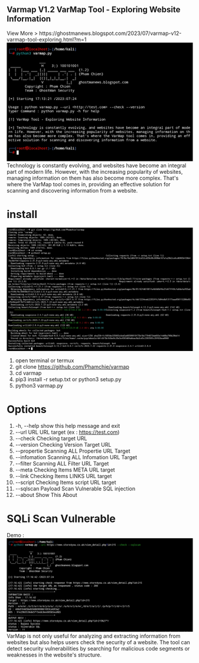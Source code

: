 
<h2>Varmap V1.2
VarMap Tool - Exploring Website Information</h2>
View More > https://ghostmanews.blogspot.com/2023/07/varmap-v12-varmap-tool-exploring.html?m=1
<body></body>
<img src="https://raw.githubusercontent.com/Phamchie/varmap/main/Screenshot_2023-07-25-00-13-29-11.jpg">
Technology is constantly evolving, and websites have become an integral part of modern life. However, with the increasing popularity of websites, managing information on them has also become more complex. That's where the VarMap tool comes in, providing an effective solution for scanning and discovering information from a website.

# install
<img src="https://github.com/Phamchie/varmap/blob/main/Screenshot_2023-07-25-00-25-11-70.jpg?raw=true">

1. open terminal or termux
2. git clone https://github.com/Phamchie/varmap
3. cd varmap
4. pip3 install -r setup.txt or python3 setup.py
5. python3 varmap.py

# Options
1. -h, --help    show this help message and exit
2. --url URL     URL target (ex : https://test.com)
3. --check       Checking target URL
4. --version     Checking Version Target URL
5. --propertie   Scanning ALL Propertie URL Target
6. --infomation  Scanning ALL Infomation URL Target
7. --filter      Scanning ALL Filter URL Target
8. --meta        Checking Items META URL target
9. --link        Checking Items LINKS URL target
10. --script      Checking Items script URL target
11. --sqlscan     Payload Scan Vulnerable SQL injection
12. --about       Show This About

# SQLi Scan Vulnerable
Demo : 
<img src="https://raw.githubusercontent.com/Phamchie/varmap/main/Screenshot_2023-07-25-00-17-19-98.jpg">
VarMap is not only useful for analyzing and extracting information from websites but also helps users check the security of a website. The tool can detect security vulnerabilities by searching for malicious code segments or weaknesses in the website's structure.
